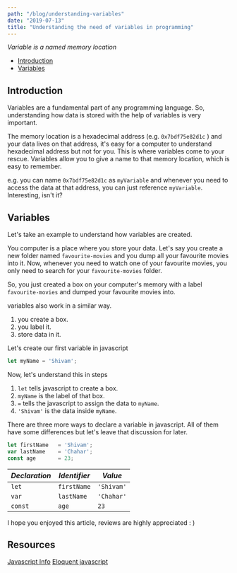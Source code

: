 ```yaml
---
path: "/blog/understanding-variables"
date: "2019-07-13"
title: "Understanding the need of variables in programming"
---
```


*Variable is a named memory location*

- [Introduction](#introduction)
- [Variables](#variables)

## Introduction

Variables are a fundamental part of any programming language. So, understanding how data is stored with the help of variables is very important.

The memory location is a hexadecimal address (e.g. `0x7bdf75e82d1c` ) and your data lives on that address, it's easy for a computer to understand hexadecimal address but not for you. This is where variables come to your rescue. Variables allow you to give a name to that memory location, which is easy to remember.

e.g. you can name `0x7bdf75e82d1c` as `myVariable` and whenever you need to access the data at that address, you can just reference `myVariable`. Interesting, isn't it?

## Variables

Let's take an example to understand how variables are created.

You computer is a place where you store your data. Let's say you create a new folder named `favourite-movies` and you dump all your favourite movies into it. Now, whenever you need to watch one of your favourite movies, you only need to search for your `favourite-movies` folder.

So, you just created a box on your computer's memory with a label `favourite-movies` and dumped your favourite movies into. 

variables also work in a similar way.

1. you create a box.
2. you label it.
3. store data in it.

Let's create our first variable in javascript

```js
let myName = 'Shivam';
```

Now, let's understand this in steps

1. `let` tells javascript to create a box.
2. `myName` is the label of that box.
3. `=` tells the javascript to assign the data to `myName`.
4. `'Shivam'` is the data inside `myName`.

There are three more ways to declare a variable in javascript. All of them have some differences but let's leave that discussion for later.

```js
let firstName 	= 'Shivam';
var lastName 	= 'Chahar';
const age 		= 23;
```

*Declaration* | *Identifier* | *Value*
------ | ------ | ------
`let` | `firstName` | `'Shivam'`
`var` | `lastName` | `'Chahar'`
`const` | `age` | `23`


I hope you enjoyed this article, reviews are highly appreciated : )

## Resources
[Javascript Info](http://javascript.info/variables)
[Eloquent javascript](https://eloquentjavascript.net/)